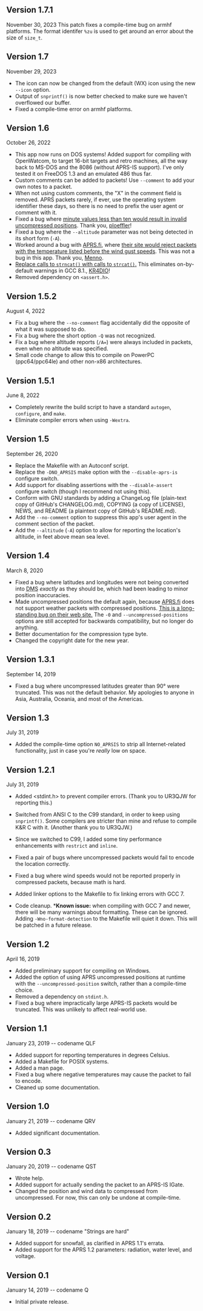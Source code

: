 ## Version 1.7.1
<time datetime="2023-11-30T00:54:00-05:00">November 30, 2023</time>
This patch fixes a compile-time bug on armhf platforms.  The format identifer `%zu` is used to get around an error about the size of `size_t`.

## Version 1.7
<time datetime="2023-11-29T23:02:00-05:00">November 29, 2023</time>
*   The icon can now be changed from the default (WX) icon using the new `--icon` option.
*   Output of `snprintf()` is now better checked to make sure we haven't overflowed our buffer.
*   Fixed a compile-time error on armhf platforms.

## Version 1.6
<time datetime="2022-10-26T22:53:17-04:00">October 26, 2022</time>
*   This app now runs on DOS systems!  Added support for compiling with OpenWatcom, to target 16-bit targets and retro machines, all the way back to MS-DOS and the 8086 (without APRS-IS support).  I've only tested it on FreeDOS 1.3 and an emulated 486 thus far.
*   Custom comments can be added to packets!  Use `--comment` to add your own notes to a packet.
*   When not using custom comments, the "X" in the comment field is removed.  APRS packets rarely, if ever, use the operating system identifier these days, so there is no need to prefix the user agent or comment with it.
*   Fixed a bug where [minute values less than ten would result in invalid uncompressed positions](https://github.com/rhymeswithmogul/aprs-weather-submit/issues/9).  Thank you, [ploeffler](https://github.com/ploeffler)!
*   Fixed a bug where the `--altitude` parameter was not being detected in its short form (`-A`).
*   Worked around a bug with [APRS.fi](https://APRS.fi), where [their site would reject packets with the temperature listed before the wind gust speeds](https://github.com/rhymeswithmogul/aprs-weather-submit/issues/6).  This was not a bug in this app.  Thank you, [Menno](https://github.com/pd9mwo).
*   [Replace calls to `strncat()` with calls to `strcat()`.](https://github.com/rhymeswithmogul/aprs-weather-submit/pull/4)  This eliminates on-by-default warnings in GCC 8.1., [KR4DIO](https://github.com/KR4DIO)!
*   Removed dependency on `<assert.h>`.

## Version 1.5.2
<time datetime="2022-08-04T00:45:00-04:00">August 4, 2022</time>
*   Fix a bug where the `--no-comment` flag accidentally did the opposite of what it was supposed to do.
*   Fix a bug where the short option `-Q` was not recognized.
*   Fix a bug where altitude reports (`/A=`) were always included in packets, even when no altitude was specified.
*   Small code change to allow this to compile on PowerPC (ppc64/ppc64le) and other non-x86 architectures.

## Version 1.5.1
<time datetime="2022-06-08T08:31:00-04:00">June 8, 2022</time>

*   Completely rewrite the build script to have a standard `autogen`, `configure`, and `make`.
*   Eliminate compiler errors when using `-Wextra`.

## Version 1.5
<time datetime="2020-09-26T13:19:22-05:00">September 26, 2020</time>

*   Replace the Makefile with an Autoconf script.
*   Replace the `-DNO_APRSIS` make option with the `--disable-aprs-is` configure switch.
*   Add support for disabling assertions with the `--disable-assert` configure switch (though I recommend not using this).
*   Conform with GNU standards by adding a ChangeLog file (plain-text copy of GitHub's CHANGELOG.md), COPYING (a copy of LICENSE), NEWS, and README (a plaintext copy of GitHub's README.md).
*   Add the `--no-comment` option to suppress this app's user agent in the comment section of the packet.
*   Add the `--altitude` (`-A`) option to allow for reporting the location's altitude, in feet above mean sea level.

## Version 1.4

<time datetime="2020-03-08T22:59:19-04:00">March 8, 2020</time>

*   Fixed a bug where latitudes and longitudes were not being converted into <abbr title="Degrees, minutes, seconds">DMS</abbr> *exactly* as they should be, which had been leading to minor position inaccuracies.
*   Made uncompressed positions the default again, because [APRS.fi](https://APRS.fi) does not support weather packets with compressed positions.  [This is a long-standing bug on their web site.](https://groups.google.com/forum/#!searchin/aprsfi/compressed%7Csort:date/aprsfi/uzjdm026NZQ/FqES7V2iAwAJ)  The `-0` and `--uncompressed-positions` options are still accepted for backwards compatibility, but no longer do anything.
*   Better documentation for the compression type byte.
*   Changed the copyright date for the new year.

## Version 1.3.1

<time datetime="2019-09-14T11:46:52-04:00">September 14, 2019</time>

*   Fixed a bug where uncompressed latitudes greater than 90° were truncated.  This was not the default behavior. My apologies to anyone in Asia, Australia, Oceania, and most of the Americas.

## Version 1.3

<time datetime="2019-07-31T01:54:29-04:00">July 31, 2019</time>

*   Added the compile-time option `NO_APRSIS` to strip all Internet-related functionality, just in case you're <em>really</em> low on space.

## Version 1.2.1

<time datetime="2019-07-31T01:13:29-04:00">July 31, 2019</time>

*   Added \<stdint.h> to prevent compiler errors.  (Thank you to UR3QJW for reporting this.)

*   Switched from ANSI C to the C99 standard, in order to keep using `snprintf()`.  Some compilers are stricter than mine and refuse to compile K\&R C with it.  (Another thank you to UR3QJW.)

*   Since we switched to C99, I added some tiny performance enhancements with `restrict` and `inline`.

*   Fixed a pair of bugs where uncompressed packets would fail to encode the location correctly.

*   Fixed a bug where wind speeds would not be reported properly in compressed packets, because math is hard.

*   Added linker options to the Makefile to fix linking errors with GCC 7.

*   Code cleanup.
    \*<strong>Known issue:</strong> when compiling with GCC 7 and newer, there will be many warnings about formatting.  These can be ignored.  Adding `-Wno-format-detection` to the Makefile will quiet it down.  This will be patched in a future release.

## Version 1.2

<time datetime="2019-04-16T03:10:07-04:00">April 16, 2019</time>

*   Added preliminary support for compiling on Windows.
*   Added the option of using APRS uncompressed positions at runtime with the  `--uncompressed-position` switch, rather than a compile-time choice.
*   Removed a dependency on <code>stdint.h</code>.
*   Fixed a bug where impractically large APRS-IS packets would be truncated.  This was unlikely to affect real-world use.

## Version 1.1

<time datetime="2019-01-23T11:18:00-05:00">January 23, 2019</time> -- codename QLF

*   Added support for reporting temperatures in degrees Celsius.
*   Added a Makefile for POSIX systems.
*   Added a man page.
*   Fixed a bug where negative temperatures may cause the packet to fail to encode.
*   Cleaned up some documentation.

## Version 1.0

<time datetime="2019-01-21T00:55:00-05:00">January 21, 2019</time> -- codename QRV

*   Added significant documentation.

## Version 0.3

<time datetime="2019-01-20T23:04:02-05:00">January 20, 2019</time> -- codename QST

*   Wrote help.
*   Added support for actually sending the packet to an APRS-IS IGate.
*   Changed the position and wind data to compressed from uncompressed.  For now, this can only be undone at compile-time.

## Version 0.2

<time datetime="2019-01-18">January 18, 2019</time> -- codename "Strings are hard"

*   Added support for snowfall, as clarified in APRS 1.1's errata.
*   Added support for the APRS 1.2 parameters: radiation, water level, and voltage.

## Version 0.1

<time datetime="2019-01-14T22:15:00-05:00">January 14, 2019</time> -- codename Q

*   Initial private release.
